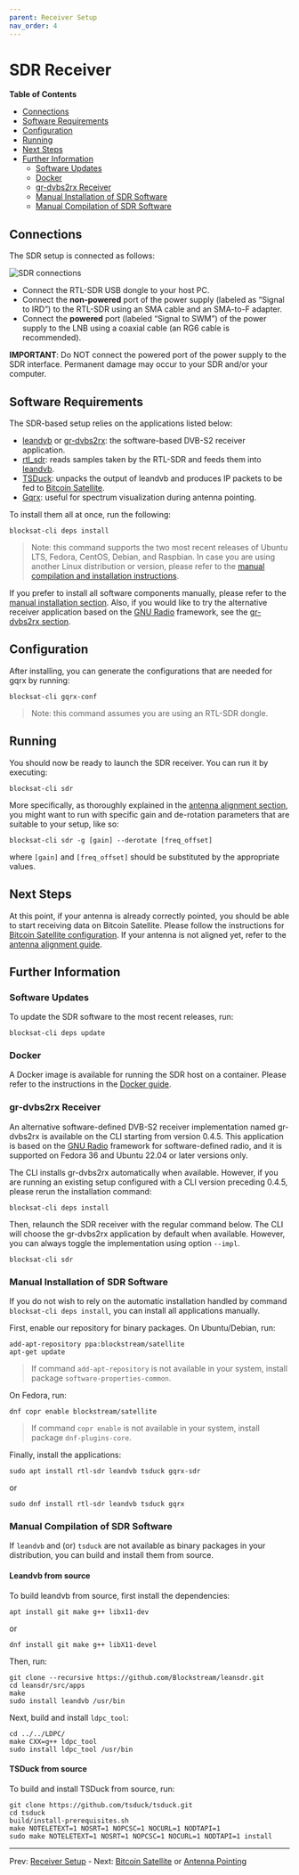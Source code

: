 ```yaml
---
parent: Receiver Setup
nav_order: 4
---
```


# SDR Receiver

<!-- markdown-toc start - Don't edit this section. Run M-x markdown-toc-generate-toc again -->
**Table of Contents**

- [Connections](#connections)
- [Software Requirements](#software-requirements)
- [Configuration](#configuration)
- [Running](#running)
- [Next Steps](#next-steps)
- [Further Information](#further-information)
  - [Software Updates](#software-updates)
  - [Docker](#docker)
  - [gr-dvbs2rx Receiver](#gr-dvbs2rx-receiver)
  - [Manual Installation of SDR Software](#manual-installation-of-sdr-software)
  - [Manual Compilation of SDR Software](#manual-compilation-of-sdr-software)

<!-- markdown-toc end -->

## Connections

The SDR setup is connected as follows:

![SDR connections](img/sdr_connections.png?raw=true "SDR connections")

- Connect the RTL-SDR USB dongle to your host PC.
- Connect the **non-powered** port of the power supply (labeled as “Signal to IRD”) to the RTL-SDR using an SMA cable and an SMA-to-F adapter.
- Connect the **powered** port (labeled “Signal to SWM”) of the power supply to the LNB using a coaxial cable (an RG6 cable is recommended).

**IMPORTANT**: Do NOT connect the powered port of the power supply to the SDR interface. Permanent damage may occur to your SDR and/or your computer.

## Software Requirements

The SDR-based setup relies on the applications listed below:

- [leandvb](http://www.pabr.org/radio/leandvb/leandvb.en.html) or [gr-dvbs2rx](https://github.com/igorauad/gr-dvbs2rx): the software-based DVB-S2 receiver application.
- [rtl_sdr](https://github.com/osmocom/rtl-sdr): reads samples taken by the RTL-SDR and feeds them into [leandvb](http://www.pabr.org/radio/leandvb/leandvb.en.html).
- [TSDuck](https://tsduck.io/): unpacks the output of leandvb and produces IP packets to be fed to [Bitcoin Satellite](bitcoin.md).
- [Gqrx](https://gqrx.dk): useful for spectrum visualization during antenna pointing.

To install them all at once, run the following:

```
blocksat-cli deps install
```

> Note: this command supports the two most recent releases of Ubuntu LTS, Fedora, CentOS, Debian, and Raspbian. In case you are using another Linux distribution or version, please refer to the [manual compilation and installation instructions](#manual-compilation-of-sdr-software).

If you prefer to install all software components manually, please refer to the [manual installation section](#manual-installation-of-sdr-software). Also, if you would like to try the alternative receiver application based on the [GNU Radio](https://www.gnuradio.org) framework, see the [gr-dvbs2rx section](#gr-dvbs2rx-receiver).

## Configuration

After installing, you can generate the configurations that are needed for gqrx by running:

```
blocksat-cli gqrx-conf
```

> Note: this command assumes you are using an RTL-SDR dongle.

## Running

You should now be ready to launch the SDR receiver. You can run it by executing:

```
blocksat-cli sdr
```

More specifically, as thoroughly explained in the [antenna alignment section](antenna-pointing.md#sdr-based), you might want to run with specific gain and de-rotation parameters that are suitable to your setup, like so:

```
blocksat-cli sdr -g [gain] --derotate [freq_offset]
```

where `[gain]` and `[freq_offset]` should be substituted by the appropriate values.

## Next Steps

At this point, if your antenna is already correctly pointed, you should be able to start receiving data on Bitcoin Satellite. Please follow the instructions for [Bitcoin Satellite configuration](bitcoin.md). If your antenna is not aligned yet, refer to the [antenna alignment guide](antenna-pointing.md).

## Further Information

### Software Updates

To update the SDR software to the most recent releases, run:

```
blocksat-cli deps update
```

### Docker

A Docker image is available for running the SDR host on a container. Please refer to the instructions in the [Docker guide](docker.md).

### gr-dvbs2rx Receiver

An alternative software-defined DVB-S2 receiver implementation named gr-dvbs2rx is available on the CLI starting from version 0.4.5. This application is based on the [GNU Radio](https://www.gnuradio.org) framework for software-defined radio, and it is supported on Fedora 36 and Ubuntu 22.04 or later versions only.

The CLI installs gr-dvbs2rx automatically when available. However, if you are running an existing setup configured with a CLI version preceding 0.4.5, please rerun the installation command:

```
blocksat-cli deps install
```

Then, relaunch the SDR receiver with the regular command below. The CLI will choose the gr-dvbs2rx application by default when available. However, you can always toggle the implementation using option `--impl`.

```
blocksat-cli sdr
```

### Manual Installation of SDR Software

If you do not wish to rely on the automatic installation handled by command `blocksat-cli deps install`, you can install all applications manually.

First, enable our repository for binary packages. On Ubuntu/Debian, run:

```
add-apt-repository ppa:blockstream/satellite
apt-get update
```

> If command `add-apt-repository` is not available in your system, install package `software-properties-common`.

On Fedora, run:
```
dnf copr enable blockstream/satellite
```

> If command `copr enable` is not available in your system, install package `dnf-plugins-core`.

Finally, install the applications:

```
sudo apt install rtl-sdr leandvb tsduck gqrx-sdr
```
or
```
sudo dnf install rtl-sdr leandvb tsduck gqrx
```

### Manual Compilation of SDR Software

If `leandvb` and (or) `tsduck` are not available as binary packages in your distribution, you can build and install them from source.

#### Leandvb from source

To build leandvb from source, first install the dependencies:

```
apt install git make g++ libx11-dev
```
or
```
dnf install git make g++ libX11-devel
```

Then, run:

```
git clone --recursive https://github.com/Blockstream/leansdr.git
cd leansdr/src/apps
make
sudo install leandvb /usr/bin
```

Next, build and install `ldpc_tool`:

```
cd ../../LDPC/
make CXX=g++ ldpc_tool
sudo install ldpc_tool /usr/bin
```

#### TSDuck from source

To build and install TSDuck from source, run:

```
git clone https://github.com/tsduck/tsduck.git
cd tsduck
build/install-prerequisites.sh
make NOTELETEXT=1 NOSRT=1 NOPCSC=1 NOCURL=1 NODTAPI=1
sudo make NOTELETEXT=1 NOSRT=1 NOPCSC=1 NOCURL=1 NODTAPI=1 install
```

---

Prev: [Receiver Setup](receiver.md) - Next: [Bitcoin Satellite](bitcoin.md) or [Antenna Pointing](antenna-pointing.md)
